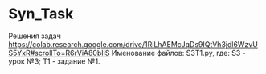 # Syn_Task
Решения задач
https://colab.research.google.com/drive/1RiLhAEMcJqDs9IQtVh3jdl6WzvUS5YxR#scrollTo=R6rViA80bIiS
Именование файлов:
S3T1.py, где:
S3 - урок №3;
T1 - задание №1.
